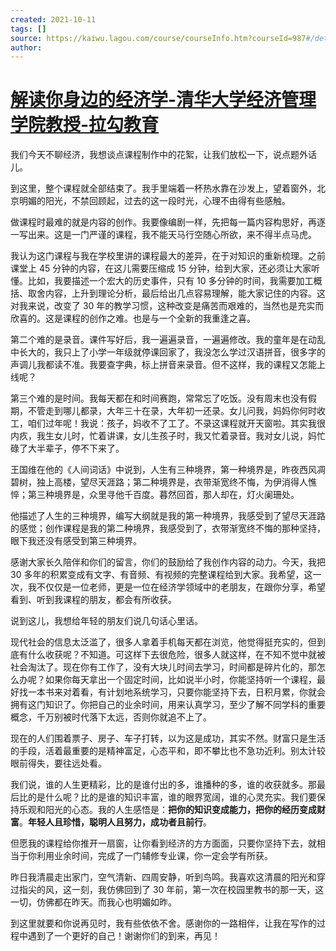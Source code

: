 ```yaml
---
created: 2021-10-11
tags: []
source: https://kaiwu.lagou.com/course/courseInfo.htm?courseId=987#/detail/pc?id=7794
author: 
---
```


# [解读你身边的经济学-清华大学经济管理学院教授-拉勾教育](https://kaiwu.lagou.com/course/courseInfo.htm?courseId=987#/detail/pc?id=7794)


我们今天不聊经济，我想谈点课程制作中的花絮，让我们放松一下，说点题外话儿。

到这里，整个课程就全部结束了。我手里端着一杯热水靠在沙发上，望着窗外，北京明媚的阳光，不禁回顾起，过去的这一段时光，心理不由得有些感触。

做课程时最难的就是内容的创作。我要像编剧一样，先把每一篇内容构思好，再逐一写出来。这是一门严谨的课程，我不能天马行空随心所欲，来不得半点马虎。

我认为这门课程与我在学校里讲的课程最大的差异，在于对知识的重新梳理。之前课堂上 45 分钟的内容，在这儿需要压缩成 15 分钟，给到大家，还必须让大家听懂。比如，我要描述一个宏大的历史事件，只有 10 多分钟的时间，我需要加工概括、取舍内容，上升到理论分析，最后给出几点容易理解，能大家记住的内容。这对我来说，改变了 30 年的教学习惯，这种改变是痛苦而艰难的，当然也是充实而欣喜的。这是课程的创作之难。也是与一个全新的我重逢之喜。

第二个难的是录音。课件写好后，我一遍遍录音，一遍遍修改。我的童年是在动乱中长大的，我只上了小学一年级就停课回家了，我没怎么学过汉语拼音，很多字的声调儿我都读不准。我要查字典，标上拼音来录音。但不这样，我的课程又怎能上线呢？

第三个难的是时间。我每天都在和时间赛跑，常常忘了吃饭。没有周末也没有假期，不管走到哪儿都录，大年三十在录，大年初一还录。女儿问我，妈妈你何时收工，咱们过年呢！我说：孩子，妈收不了工了。不录这课程就开天窗啦。其实我很内疚，我生女儿时，忙着讲课，女儿生孩子时，我又忙着录音。我对女儿说，妈忙碌了大半辈子，停不下来了。

王国维在他的《人间词话》中说到，人生有三种境界，第一种境界是，昨夜西风凋碧树，独上高楼，望尽天涯路；第二种境界是，衣带渐宽终不悔，为伊消得人憔悴；第三种境界是，众里寻他千百度。暮然回首，那人却在，灯火阑珊处。

他描述了人生的三种境界，编写大纲就是我的第一种境界，我感受到了望尽天涯路的感觉；创作课程是我的第二种境界，我感受到了，衣带渐宽终不悔的那种坚持，眼下我还没有感受到第三种境界。

感谢大家长久陪伴和你们的留言，你们的鼓励给了我创作内容的动力。今天，我把 30 多年的积累变成有文字、有音频、有视频的完整课程给到大家。我希望，这一次，我不仅仅是一位老师，更是一位在经济学领域中的老朋友，在跟你分享，希望看到、听到我课程的朋友，都会有所收获。

说到这儿，我想给年轻的朋友们说几句话心里话。

现代社会的信息太泛滥了，很多人拿着手机每天都在浏览，他觉得挺充实的，但到底有什么收获呢？不知道。可这样下去很危险，很多人就这样，在不知不觉中就被社会淘汰了。现在你有工作了，没有大块儿时间去学习，时间都是碎片化的，那怎么办呢？如果你每天拿出一个固定时间，比如说半小时，你能坚持听一个课程，最好找一本书来对着看，有计划地系统学习，只要你能坚持下去，日积月累，你就会拥有这门知识了。你把自己的业余时间，用来认真学习，至少了解不同学科的重要概念，千万别被时代落下太远，否则你就追不上了。

现在的人们围着票子、房子、车子打转，以为这是成功，其实不然。财富只是生活的手段，活着最重要的是精神富足，心态平和，即不攀比也不急功近利。别太计较眼前得失，要往远处看。

我们说，谁的人生更精彩，比的是谁付出的多，谁播种的多，谁的收获就多。那最后比的是什么呢？比的是谁的知识丰富，谁的眼界宽阔，谁的心灵充实。我们要保持乐观和阳光的心态。我的人生感悟是：**把你的知识变成能力，把你的经历变成财富**。**年轻人且珍惜，聪明人且努力，成功者且前行**。

但愿我的课程给你推开一扇窗，让你看到经济的方方面面，只要你坚持下去，就相当于你利用业余时间，完成了一门辅修专业课，你一定会学有所获。

昨日我清晨走出家门，空气清新、四周安静，听到鸟鸣。我喜欢这清晨的阳光和穿过指尖的风，这一刻，我仿佛回到了 30 年前，第一次在校园里教书的那一天，这一切，仿佛都在昨天。而我心也明媚如昨。

到这里就要和你说再见时，我有些依依不舍。感谢你的一路相伴，让我在写作的过程中遇到了一个更好的自己！谢谢你们的到来，再见！
